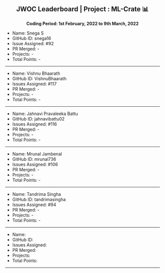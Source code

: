 
<div align = 'center'>
  <h2> JWOC Leaderboard | Project : ML-Crate 📊 </h2>
  <p><b> Coding Period: 1st February, 2022 to 9th March, 2022 </b></p>
  </div>
  
  - Name: Snega S
  - GitHub ID: snega16
  - Issue Assigned: #92
  - PR Merged: -
  - Projects: -
  - Total Points: -

---------------------------------------------------------
- Name: Vishnu Bhaarath
- GitHub ID: VishnuBhaarath
- Issues Assigned: #117
- PR Merged: -
- Projects: - 
- Total Points: -

----------------------------------------------------------
- Name: Jahnavi Pravaleeka Battu
- GitHub ID: jahnavibattu02
- Issues Assigned: #116
- PR Merged: -
- Projects: -
- Total Points: -

----------------------------------------------------------
- Name: Mrunal Jambenal
- GitHub ID: mrunal736
- Issues Assigned: #106
- PR Merged: -
- Projects: - 
- Total Points: -

----------------------------------------------------------
- Name: Tandrima Singha
- GitHub ID: tandrimasingha
- Issues Assigned: #94
- PR Merged: -
- Projects: -
- Total Points: -

----------------------------------------------------------- 
- Name:
- GitHub ID:
- Issues Assigned:
- PR Merged:
- Projects:
- Total Points:

----------------------------------------------------------
